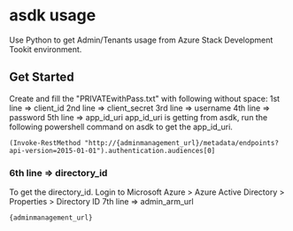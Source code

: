 # asdk usage
Use Python to get Admin/Tenants usage from Azure Stack Development Tookit environment.
## Get Started
Create and fill the "PRIVATEwithPass.txt" with following without space:
1st line => client_id
2nd line => client_secret
3rd line => username
4th line => password
5th line => app_id_uri
app_id_uri is getting from asdk, run the following powershell command on asdk to get the app_id_uri.
```
(Invoke-RestMethod "http://{adminmanagement_url}/metadata/endpoints?api-version=2015-01-01").authentication.audiences[0]
```
### 6th line => directory_id
To get the directory_id. Login to Microsoft Azure > Azure Active Directory > Properties > Directory ID
7th line => admin_arm_url
```
{adminmanagement_url}
```
